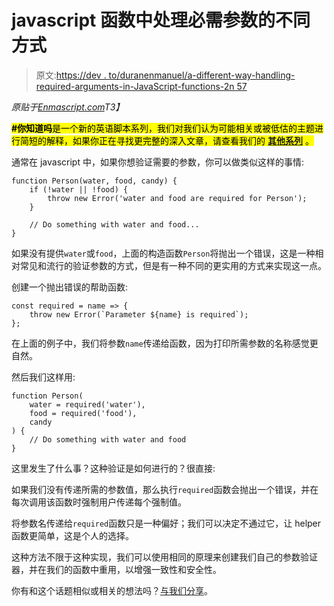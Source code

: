 # javascript 函数中处理必需参数的不同方式

> 原文:[https://dev . to/duranenmanuel/a-different-way-handling-required-arguments-in-JavaScript-functions-2n 57](https://dev.to/duranenmanuel/a-different-way-of-handling-required-arguments-in-javascript-functions-2n57)

*原贴于[Enmascript.com](https://enmascript.com/articles/2019/09/22/a-different-way-of-handling-required-arguments-in-javascript-functions)T3】*

<mark>**#你知道吗**是一个新的英语脚本系列，我们对我们认为可能相关或被低估的主题进行简短的解释，如果你正在寻找更完整的深入文章，请查看我们的 **[其他系列](https://dev.to/series)** 。</mark>

通常在 javascript 中，如果你想验证需要的参数，你可以做类似这样的事情:

```
function Person(water, food, candy) {
    if (!water || !food) {
        throw new Error('water and food are required for Person');
    }

    // Do something with water and food...
} 
```

如果没有提供`water`或`food`，上面的构造函数`Person`将抛出一个错误，这是一种相对常见和流行的验证参数的方式，但是有一种不同的更实用的方式来实现这一点。

创建一个抛出错误的帮助函数:

```
const required = name => {
    throw new Error(`Parameter ${name} is required`);
}; 
```

在上面的例子中，我们将参数`name`传递给函数，因为打印所需参数的名称感觉更自然。

然后我们这样用:

```
function Person(
    water = required('water'),
    food = required('food'),
    candy
) {
    // Do something with water and food
} 
```

这里发生了什么事？这种验证是如何进行的？很直接:

如果我们没有传递所需的参数值，那么执行`required`函数会抛出一个错误，并在每次调用该函数时强制用户传递每个强制值。

将参数名传递给`required`函数只是一种偏好；我们可以决定不通过它，让 helper 函数更简单，这是个人的选择。

这种方法不限于这种实现，我们可以使用相同的原理来创建我们自己的参数验证器，并在我们的函数中重用，以增强一致性和安全性。

你有和这个话题相似或相关的想法吗？[与我们分享](https://www.reddit.com/r/javascript/comments/d7pvw7/a_different_way_of_handling_required_arguments_in/)。